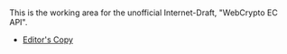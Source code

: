 #

This is the working area for the unofficial Internet-Draft, "WebCrypto EC API".

* [Editor's Copy](https://franziskuskiefer.github.io/webcrypto-ec/)
